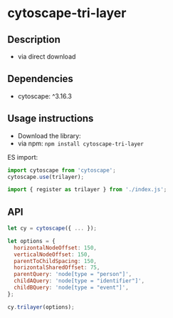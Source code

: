 # cytoscape-tri-layer

## Description

- via direct download

## Dependencies

- cytoscape: ^3.16.3

## Usage instructions

- Download the library:
- via npm: `npm install cytoscape-tri-layer`

ES import:

```js
import cytoscape from 'cytoscape';
cytoscape.use(trilayer);

import { register as trilayer } from './index.js';
```

## API

```js
let cy = cytoscape({ ... });

let options = {
  horizontalNodeOffset: 150,
  verticalNodeOffset: 150,
  parentToChildSpacing: 150,
  horizontalSharedOffset: 75,
  parentQuery: 'node[type = "person"]',
  childAQuery: 'node[type = "identifier"]',
  childBQuery: 'node[type = "event"]',
};

cy.trilayer(options);
```
